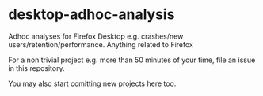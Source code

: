 # desktop-adhoc-analysis
Adhoc analyses for Firefox Desktop e.g. crashes/new users/retention/performance. Anything related to Firefox

For a non trivial project e.g. more than 50 minutes of your time, file an issue in this repository.

You may also start comitting new projects here too.
